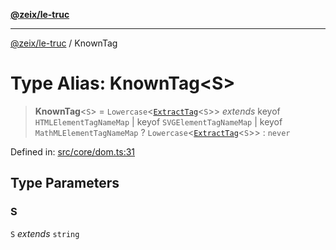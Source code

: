 [**@zeix/le-truc**](../README.md)

***

[@zeix/le-truc](../globals.md) / KnownTag

# Type Alias: KnownTag\<S\>

> **KnownTag**\<`S`\> = `Lowercase`\<[`ExtractTag`](ExtractTag.md)\<`S`\>\> *extends* keyof `HTMLElementTagNameMap` \| keyof `SVGElementTagNameMap` \| keyof `MathMLElementTagNameMap` ? `Lowercase`\<[`ExtractTag`](ExtractTag.md)\<`S`\>\> : `never`

Defined in: [src/core/dom.ts:31](https://github.com/zeixcom/ui-element/blob/6f2dec0b8de4a8a6010a0f1311d8457054510e5b/src/core/dom.ts#L31)

## Type Parameters

### S

`S` *extends* `string`
